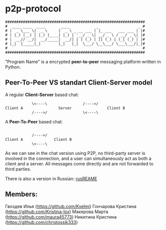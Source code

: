 # p2p-protocol

```
###############################################################
#  ____ ____  ____       ____            _                  _ #
# |  _ \___ \|  _ \     |  _ \ _ __ ___ | |_ ___   ___ ___ | |#
# | |_) |__) | |_) |____| |_) | '__/ _ \| __/ _ \ / __/ _ \| |#
# |  __// __/|  __/_____|  __/| | | (_) | || (_) | (_| (_) | |#
# |_|  |_____|_|        |_|   |_|  \___/ \__\___/ \___\___/|_|#
#                                                             #
###############################################################
```

"Program Name" is a encrypted **peer-to-peer** messaging platform written in Python.

## **Peer-To-Peer** VS standart **Client-Server** model

 A regular **Client-Server** based chat:
```
            \<----\                /---->/  
Client A                Server                Client B 
            /---->/                \<----\
```

 A **Peer-To-Peer** based chat:
```

            /---->/  
Client A              Client B 
            \<----\
```

As we can see in the chat version using P2P, no third-party server is involved in the connection, and a user can simultaneously act as both a client and a server.
All messages come directly and are not forwarded to third parties.


There is also a version in Russian:
[rusREAME](https://github.com/christossik333/p2p-protocol/blob/main/rusREADME.md)

## Members:

Гвоздев Илья (https://github.com/Kvelmi)
Гончарова Кристина (https://github.com/Kristina-lox)
Макерова Марта (https://github.com/maura45773)
Никитина Кристина (https://github.com/christossik333)